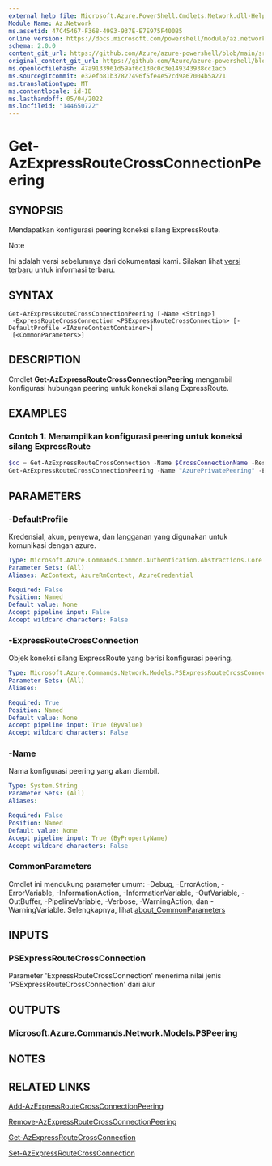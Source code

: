 ```yaml
---
external help file: Microsoft.Azure.PowerShell.Cmdlets.Network.dll-Help.xml
Module Name: Az.Network
ms.assetid: 47C45467-F368-4993-937E-E7E975F400B5
online version: https://docs.microsoft.com/powershell/module/az.network/get-azexpressroutecrossconnectionpeering
schema: 2.0.0
content_git_url: https://github.com/Azure/azure-powershell/blob/main/src/Network/Network/help/Get-AzExpressRouteCrossConnectionPeering.md
original_content_git_url: https://github.com/Azure/azure-powershell/blob/main/src/Network/Network/help/Get-AzExpressRouteCrossConnectionPeering.md
ms.openlocfilehash: 47a9133961d59af6c130c0c3e149343938cc1acb
ms.sourcegitcommit: e32efb81b37827496f5fe4e57cd9a67004b5a271
ms.translationtype: MT
ms.contentlocale: id-ID
ms.lasthandoff: 05/04/2022
ms.locfileid: "144650722"
---
```

# Get-AzExpressRouteCrossConnectionPeering

## SYNOPSIS
Mendapatkan konfigurasi peering koneksi silang ExpressRoute.

> [!NOTE]
>Ini adalah versi sebelumnya dari dokumentasi kami. Silakan lihat [versi terbaru](/powershell/module/az.network/get-azexpressroutecrossconnectionpeering) untuk informasi terbaru.

## SYNTAX

```
Get-AzExpressRouteCrossConnectionPeering [-Name <String>]
 -ExpressRouteCrossConnection <PSExpressRouteCrossConnection> [-DefaultProfile <IAzureContextContainer>]
 [<CommonParameters>]
```

## DESCRIPTION
Cmdlet **Get-AzExpressRouteCrossConnectionPeering** mengambil konfigurasi hubungan peering untuk koneksi silang ExpressRoute.

## EXAMPLES

### Contoh 1: Menampilkan konfigurasi peering untuk koneksi silang ExpressRoute
```powershell
$cc = Get-AzExpressRouteCrossConnection -Name $CrossConnectionName -ResourceGroupName $RG
Get-AzExpressRouteCrossConnectionPeering -Name "AzurePrivatePeering" -ExpressRouteCrossConnection $cc
```

## PARAMETERS

### -DefaultProfile
Kredensial, akun, penyewa, dan langganan yang digunakan untuk komunikasi dengan azure.

```yaml
Type: Microsoft.Azure.Commands.Common.Authentication.Abstractions.Core.IAzureContextContainer
Parameter Sets: (All)
Aliases: AzContext, AzureRmContext, AzureCredential

Required: False
Position: Named
Default value: None
Accept pipeline input: False
Accept wildcard characters: False
```

### -ExpressRouteCrossConnection
Objek koneksi silang ExpressRoute yang berisi konfigurasi peering.

```yaml
Type: Microsoft.Azure.Commands.Network.Models.PSExpressRouteCrossConnection
Parameter Sets: (All)
Aliases:

Required: True
Position: Named
Default value: None
Accept pipeline input: True (ByValue)
Accept wildcard characters: False
```

### -Name
Nama konfigurasi peering yang akan diambil.

```yaml
Type: System.String
Parameter Sets: (All)
Aliases:

Required: False
Position: Named
Default value: None
Accept pipeline input: True (ByPropertyName)
Accept wildcard characters: False
```

### CommonParameters
Cmdlet ini mendukung parameter umum: -Debug, -ErrorAction, -ErrorVariable, -InformationAction, -InformationVariable, -OutVariable, -OutBuffer, -PipelineVariable, -Verbose, -WarningAction, dan -WarningVariable. Selengkapnya, lihat [about_CommonParameters](http://go.microsoft.com/fwlink/?LinkID=113216)

## INPUTS

### PSExpressRouteCrossConnection
Parameter 'ExpressRouteCrossConnection' menerima nilai jenis 'PSExpressRouteCrossConnection' dari alur

## OUTPUTS

### Microsoft.Azure.Commands.Network.Models.PSPeering

## NOTES

## RELATED LINKS

[Add-AzExpressRouteCrossConnectionPeering](Add-AzExpressRouteCrossConnectionPeering.md)

[Remove-AzExpressRouteCrossConnectionPeering](Remove-AzExpressRouteCrossConnectionPeering.md)

[Get-AzExpressRouteCrossConnection](Get-AzExpressRouteCrossConnection.md)

[Set-AzExpressRouteCrossConnection](Set-AzExpressRouteCrossConnection.md)
